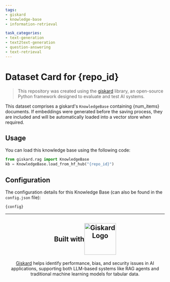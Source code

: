 ```yaml
---
tags:
- giskard
- knowledge-base
- information-retrieval

task_categories:
- text-generation
- text2text-generation
- question-answering
- text-retrieval
---
```


# Dataset Card for {repo_id}
> This repository was created using the [giskard](https://github.com/Giskard-AI/giskard) library, an open-source Python framework designed to evaluate and test AI systems. 

This dataset comprises a giskard's `KnowledgeBase` containing {num_items} documents. If embeddings were generated before the saving process, they are included and will be automatically loaded into a vector store when required.

## Usage

You can load this knowledge base using the following code:

```python
from giskard.rag import KnowledgeBase
kb = KnowledgeBase.load_from_hf_hub("{repo_id}")
```

## Configuration

The configuration details for this Knowledge Base (can also be found in the `config.json` file):

```bash
{config}
```

---

<h2 style="text-align: center;">
  <span style="display: inline-flex; align-items: center;">
    Built with 
    <a href="https://giskard.ai" target="_blank" style="display: inline-flex;">
      <img src="https://cdn.prod.website-files.com/601d6f7d0b9c984f07bf10bc/62983fa8ef716259c397a57d_logo.svg" 
             alt="Giskard Logo" 
             width="100">
    </a>
  </span>
</h2>

<div style="text-align: center;">
  <a href="https://github.com/Giskard-AI/giskard" target="_blank" style="display: inline-flex;"> Giskard </a> helps identify performance, bias, and security issues in AI applications, supporting both LLM-based systems like RAG agents and traditional machine learning models for tabular data.
</div>